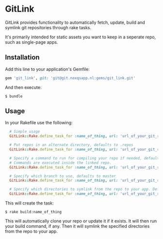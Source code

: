 # GitLink

GitLink provides functionality to automatically fetch, update, build and symlink git repositories through rake tasks.

It's primarily intended for static assets you want to keep in a seperate repo, such as single-page apps.

## Installation

Add this line to your application's Gemfile:

```ruby
gem 'git_link', git: 'git@git.noxqsapp.nl:gems/git_link.git'
```

And then execute:

    $ bundle

## Usage

In your Rakefile use the following:

```ruby
  # Simple usage
  GitLink::Rake.define_task_for :name_of_thing, url: 'url_of_your_git_repo'

  # Put repos in an alternate directory, defaults to .repos
  GitLink::Rake.define_task_for :name_of_thing, url: 'url_of_your_git_repo', dir: "#{Dir.home}/.repos"

  # Specify a command to run for compiling your repo if needed, defaults to false
  # Commands are executed inside the linked repo.
  GitLink::Rake.define_task_for :name_of_thing, url: 'url_of_your_git_repo', build: '_scripts/update'

  # Specify which branch to use, defaults to master
  GitLink::Rake.define_task_for :name_of_thing, url: 'url_of_your_git_repo', branch: 'my-feature'

  # Specify which directories to symlink from the repo to your app. Defaults to public => public
  GitLink::Rake.define_task_for :name_of_thing, url: 'url_of_your_git_repo', links: { 'build' => 'public' }
```

This will create the task:

    $ rake build:name_of_thing

This will automatically clone your repo or update it if it exists.
It will then run your build command, if any.
Then it will symlink the specified directories from the repo to your app.
